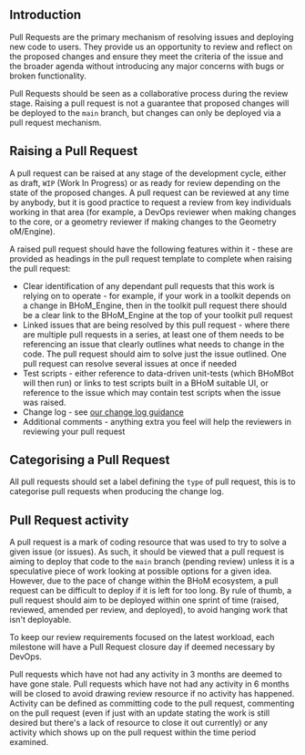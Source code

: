 ## Introduction

Pull Requests are the primary mechanism of resolving issues and deploying new code to users. They provide us an opportunity to review and reflect on the proposed changes and ensure they meet the criteria of the issue and the broader agenda without introducing any major concerns with bugs or broken functionality.

Pull Requests should be seen as a collaborative process during the review stage. Raising a pull request is not a guarantee that proposed changes will be deployed to the `main` branch, but changes can only be deployed via a pull request mechanism.

## Raising a Pull Request

A pull request can be raised at any stage of the development cycle, either as draft, `WIP` (Work In Progress) or as ready for review depending on the state of the proposed changes. A pull request can be reviewed at any time by anybody, but it is good practice to request a review from key individuals working in that area (for example, a DevOps reviewer when making changes to the core, or a geometry reviewer if making changes to the Geometry oM/Engine).

A raised pull request should have the following features within it - these are provided as headings in the pull request template to complete when raising the pull request:

 - Clear identification of any dependant pull requests that this work is relying on to operate - for example, if your work in a toolkit depends on a change in BHoM_Engine, then in the toolkit pull request there should be a clear link to the BHoM_Engine at the top of your toolkit pull request
 - Linked issues that are being resolved by this pull request - where there are multiple pull requests in a series, at least one of them needs to be referencing an issue that clearly outlines what needs to change in the code. The pull request should aim to solve just the issue outlined. One pull request can resolve several issues at once if needed
 - Test scripts - either reference to data-driven unit-tests (which BHoMBot will then run) or links to test scripts built in a BHoM suitable UI, or reference to the issue which may contain test scripts when the issue was raised.
 - Change log - see [our change log guidance](/documentation/Releases/Changelog)
 - Additional comments - anything extra you feel will help the reviewers in reviewing your pull request

## Categorising a Pull Request

All pull requests should set a label defining the `type` of pull request, this is to categorise pull requests when producing the change log.

## Pull Request activity

A pull request is a mark of coding resource that was used to try to solve a given issue (or issues). As such, it should be viewed that a pull request is aiming to deploy that code to the `main` branch (pending review) unless it is a speculative piece of work looking at possible options for a given idea. However, due to the pace of change within the BHoM ecosystem, a pull request can be difficult to deploy if it is left for too long. By rule of thumb, a pull request should aim to be deployed within one sprint of time (raised, reviewed, amended per review, and deployed), to avoid hanging work that isn't deployable.

To keep our review requirements focused on the latest workload, each milestone will have a Pull Request closure day if deemed necessary by DevOps.

Pull requests which have not had any activity in 3 months are deemed to have gone stale. Pull requests which have not had any activity in 6 months will be closed to avoid drawing review resource if no activity has happened. Activity can be defined as committing code to the pull request, commenting on the pull request (even if just with an update stating the work is still desired but there's a lack of resource to close it out currently) or any activity which shows up on the pull request within the time period examined.